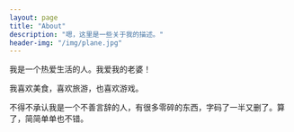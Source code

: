 ```yaml
---
layout: page
title: "About"
description: "嗯，这里是一些关于我的描述。"
header-img: "/img/plane.jpg"
---
```


我是一个热爱生活的人。我爱我的老婆！

我喜欢美食，喜欢旅游，也喜欢游戏。

不得不承认我是一个不善言辞的人，有很多零碎的东西，字码了一半又删了。算了，简简单单也不错。

